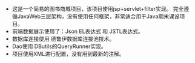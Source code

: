 
- 这是一个简易的图书商城项目，该项目使用jsp+servlet+filter实现。 完全遵循JavaWeb三层架构，没有使用任何框架，非常适合用于Java期末课设项目。
- 前端数据展示使用了：Json  EL表达式 和 JSTL表达式。 
- 数据库连接使用 德鲁伊数据库连接池技术。
- Dao使用 DButils的QueryRunner实现。
- 项目使用XML进行配置，没有用到最新的注解。

